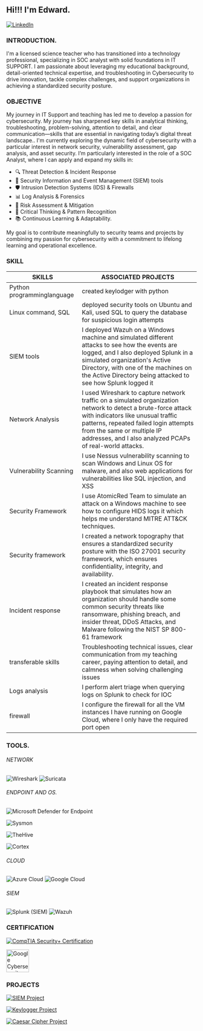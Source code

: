 ## Hi!!! I'm Edward.
[![LinkedIn](https://img.shields.io/badge/LinkedIn-0A66C2?style=for-the-badge&logo=linkedin&logoColor=white)](https://www.linkedin.com/in/mayowa-a-8b523b268)

### INTRODUCTION.
  I'm a licensed science teacher who has transitioned into a technology professional, specializing in SOC analyst with solid foundations in IT SUPPORT.  I am passionate about leveraging my educational background,  detail-oriented technical expertise, and troubleshooting in Cybersecurity to drive innovation, tackle complex challenges, and support organizations in achieving a standardized security posture.

###  OBJECTIVE
My journey in IT Support and teaching has led me to develop a passion for cybersecurity. My journey has sharpened key skills in analytical thinking, troubleshooting, problem-solving, attention to detail, and clear communication—skills that are essential in navigating today’s digital threat landscape.. I'm currently exploring the dynamic field of cybersecurity with a particular interest in network security, vulnerability assessment, gap analysis, and asset security. I’m particularly interested in the role of a SOC Analyst, where I can apply and expand my skills in:
- 🔍 Threat Detection & Incident Response
- 🧠 Security Information and Event Management (SIEM) tools
- 🛡️ Intrusion Detection Systems (IDS) & Firewalls
- 📊 Log Analysis & Forensics
- 🔄 Risk Assessment & Mitigation
- 🧩 Critical Thinking & Pattern Recognition
- 📚 Continuous Learning & Adaptability.
  
My goal is to contribute meaningfully to security teams and projects by combining my passion for cybersecurity with a commitment to lifelong learning and operational excellence.

### SKILL
| **SKILLS**                | **ASSOCIATED PROJECTS** |
| -----------------------|---------------------|
|Python programminglanguage|  created keylodger with python |
| Linux command, SQL | deployed security tools on Ubuntu and Kali, used SQL to query the database for suspicious login attempts |
|SIEM tools | I deployed Wazuh on a Windows machine and simulated different attacks to see how the events are logged, and I also deployed Splunk in a simulated organization's Active Directory, with one of the machines on the Active Directory being attacked to see how Splunk logged it|
|Network Analysis | I used Wireshark to capture network traffic on a simulated organization network to detect a brute-force attack with indicators like unusual traffic patterns, repeated failed login attempts from the same or multiple IP addresses, and I also analyzed PCAPs of real-world attacks.|
|Vulnerability Scanning | I use Nessus vulnerability scanning  to scan Windows and Linux OS for malware, and also web applications for vulnerabilities like SQL injection, and XSS | 
|Security Framework| I use AtomicRed Team to simulate an attack on a Windows machine to see how to configure HIDS logs it which helps me understand MITRE ATT&CK techniques.|
|Security framework | I created a network topography that ensures a standardized security posture with the ISO 27001 security framework, which ensures confidentiality, integrity, and availability.|
| Incident response | I created an incident response playbook that simulates how an organization should handle some common security threats like ransomware, phishing breach, and insider threat, DDoS Attacks, and Malware following the NIST SP 800-61 framework
|transferable skills | Troubleshooting technical issues, clear communication from my teaching career, paying attention to detail, and calmness when solving challenging issues|
| Logs analysis | I perform alert triage when querying logs on Splunk to check for IOC |
|firewall | I configure the firewall for all the VM instances I have running on Google Cloud, where I only have the required port open|
 
  



### TOOLS.
###### NETWORK
![Wireshark](https://img.shields.io/badge/Wireshark-blue?style=for-the-badge&logo=wireshark&logoColor=white)
![Suricata](https://img.shields.io/badge/Suricata-orange?style=for-the-badge&logo=suricata&logoColor=white)


###### ENDPOINT AND OS.
![Microsoft Defender for Endpoint](https://img.shields.io/badge/Microsoft%20Defender%20for%20Endpoint-Tool-0078D4?style=for-the-badge&logo=microsoft&logoColor=white)


![Sysmon](https://img.shields.io/badge/Sysmon-Gray?logo=windows&logoColor=white)


![TheHive](https://img.shields.io/badge/TheHive-Yellow?logo=apachehive&logoColor=black)


![Cortex](https://img.shields.io/badge/Cortex-Orange?logo=scala&logoColor=white)

###### CLOUD
![Azure Cloud](https://img.shields.io/badge/Azure%20Cloud-0078D4?logo=microsoftazure&logoColor=white)
![Google Cloud](https://img.shields.io/badge/Google%20Cloud-4285F4?logo=googlecloud&logoColor=white)

###### SIEM
![Splunk (SIEM)](https://img.shields.io/badge/Splunk%20-000000?style=for-the-badge&logo=splunk&logoColor=white)
![Wazuh](https://img.shields.io/badge/Wazuh-005C99?style=for-the-badge&logo=wazuh&logoColor=white)


### CERTIFICATION
[![CompTIA Security+ Certification](https://img.shields.io/badge/CompTIA_Security%2B-red)](https://www.credly.com/badges/05f1b132-13c7-418b-a8cb-93b282ddadac)

<a href="https://www.credly.com/badges/43706ea8-ffcf-4982-be1c-67a1925f4874">
  <img src="https://images.credly.com/images/0bf0f2da-a699-4c82-82e2-56dcf1f2e1c7/image.png" alt="Google Cybersecurity Certificate" width="60" height="60">
</a>



### PROJECTS
[![SIEM Project](https://img.shields.io/badge/SIEM--Deployment--for--SOC--Operation-blue?logo=github&logoColor=white)](https://github.com/Mayorb909/SIEM-DEPLOYMENT--FOR-SOC-OPERATION)


[![Keylogger Project](https://img.shields.io/badge/Keylogger--Project-red?logo=github&logoColor=white)](https://github.com/Mayorb909/PRODIGY_CS_04)

[![Caesar Cipher Project](https://img.shields.io/badge/Caesar--Cipher-purple?logo=github&logoColor=white)](https://github.com/Mayorb909/PRODIGY_CS_01)
